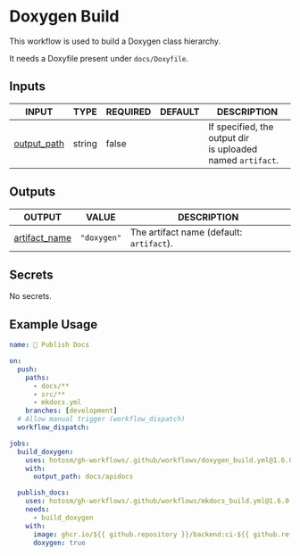 # Doxygen Build

This workflow is used to build a Doxygen class hierarchy.

It needs a Doxyfile present under `docs/Doxyfile`.

## Inputs

<!-- AUTO-DOC-INPUT:START - Do not remove or modify this section -->

| INPUT                                                             | TYPE   | REQUIRED | DEFAULT | DESCRIPTION                                                    |
| ----------------------------------------------------------------- | ------ | -------- | ------- | -------------------------------------------------------------- |
| <a name="input_output_path"></a>[output_path](#input_output_path) | string | false    |         | If specified, the output dir <br>is uploaded named `artifact`. |

<!-- AUTO-DOC-INPUT:END -->

## Outputs

<!-- AUTO-DOC-OUTPUT:START - Do not remove or modify this section -->

| OUTPUT                                                                    | VALUE       | DESCRIPTION                              |
| ------------------------------------------------------------------------- | ----------- | ---------------------------------------- |
| <a name="output_artifact_name"></a>[artifact_name](#output_artifact_name) | `"doxygen"` | The artifact name (default: `artifact`). |

<!-- AUTO-DOC-OUTPUT:END -->

## Secrets

<!-- AUTO-DOC-SECRETS:START - Do not remove or modify this section -->

No secrets.

<!-- AUTO-DOC-SECRETS:END -->

## Example Usage

```yaml
name: 📖 Publish Docs

on:
  push:
    paths:
      - docs/**
      - src/**
      - mkdocs.yml
    branches: [development]
  # Allow manual trigger (workflow_dispatch)
  workflow_dispatch:

jobs:
  build_doxygen:
    uses: hotosm/gh-workflows/.github/workflows/doxygen_build.yml@1.6.0
    with:
      output_path: docs/apidocs

  publish_docs:
    uses: hotosm/gh-workflows/.github/workflows/mkdocs_build.yml@1.6.0
    needs:
      - build_doxygen
    with:
      image: ghcr.io/${{ github.repository }}/backend:ci-${{ github.ref_name }}
      doxygen: true
```
